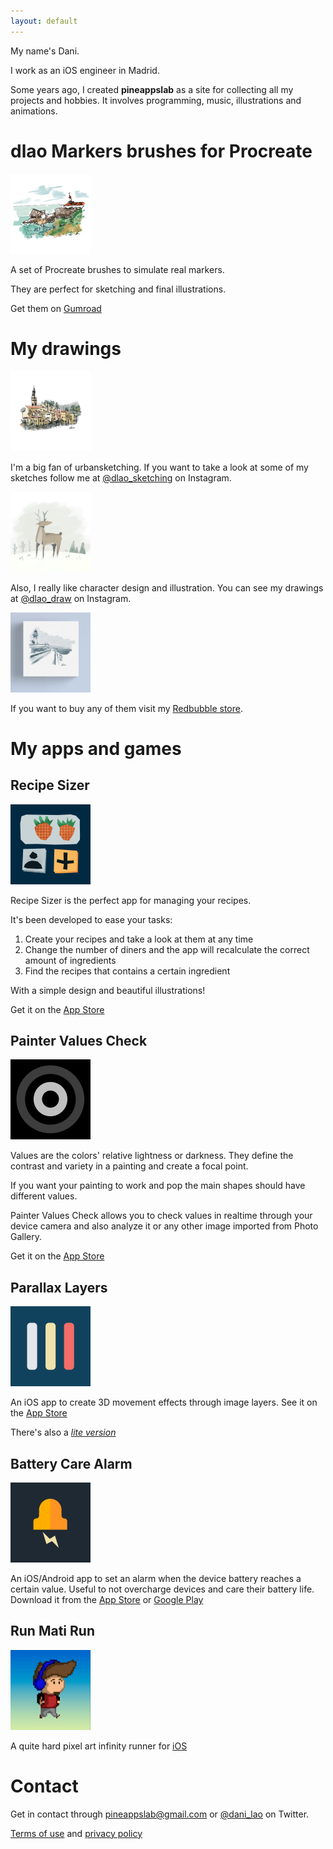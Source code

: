 ```yaml
---
layout: default
---
```


My name's Dani.

I work as an iOS engineer in Madrid.

Some years ago, I created **pineappslab** as a site for collecting all my projects and hobbies.
It involves programming, music, illustrations and animations.

# dlao Markers brushes for Procreate

[<img src="/img/dlao_markers.jpeg" width="128" height="128">](https://dlao.gumroad.com/l/pctmkrs)

A set of Procreate brushes to simulate real markers.

They are perfect for sketching and final illustrations.

Get them on [Gumroad](https://dlao.gumroad.com/l/pctmkrs)

# My drawings

[<img src="/img/sketch.jpg" width="128" height="128">](https://www.instagram.com/dlao_sketching/)

I'm a big fan of urbansketching. If you want to take a look at some of my sketches follow me at [@dlao_sketching](https://www.instagram.com/dlao_sketching/) on Instagram.


[<img src="/img/draw.jpg" width="128" height="128">](https://www.instagram.com/dlao_draw/)

Also, I really like character design and illustration. You can see my drawings at [@dlao_draw](https://www.instagram.com/dlao_draw/) on Instagram.


[<img src="/img/shop.png" width="128" height="128">](https://www.redbubble.com/es/people/danilao/shop)

If you want to buy any of them visit my [Redbubble store](https://www.redbubble.com/es/people/danilao/shop).


# My apps and games

## Recipe Sizer

[<img src="/img/recipe_sizer.png" width="128" height="128">](https://apps.apple.com/us/app/id1633266293)

Recipe Sizer is the perfect app for managing your recipes.

It's been developed to ease your tasks:

1. Create your recipes and take a look at them at any time
2. Change the number of diners and the app will recalculate the correct amount of ingredients
3. Find the recipes that contains a certain ingredient

With a simple design and beautiful illustrations!

Get it on the [App Store](https://apps.apple.com/us/app/id1633266293)

## Painter Values Check

[<img src="/img/pvc.png" width="128" height="128">](https://apps.apple.com/us/app/id1531149807)

Values are the colors' relative lightness or darkness. They define the contrast and variety in a painting and create a focal point.

If you want your painting to work and pop the main shapes should have different values.

Painter Values Check allows you to check values in realtime through your device camera and also analyze it or any other image imported from Photo Gallery.

Get it on the [App Store](https://apps.apple.com/us/app/id1531149807)


## Parallax Layers

[<img src="/img/parallax_layers.png" width="128" height="128">](https://apps.apple.com/us/app/parallax-layers/id1507546455)

An iOS app to create 3D movement effects through image layers. See it on the [App Store](https://apps.apple.com/us/app/parallax-layers/id1507546455)

There's also a [_lite version_](https://apps.apple.com/us/app/parallax-layers-lite/id1511759174)

## Battery Care Alarm

[<img src="/img/batteryCare.png" width="128" height="128">](https://apps.apple.com/us/app/battery-care-alarm/id1510510179)

An iOS/Android app to set an alarm when the device battery reaches a certain value. Useful to not overcharge devices and care their battery life. Download it from the [App Store](https://apps.apple.com/us/app/battery-care-alarm/id1510510179) or [Google Play](https://play.google.com/store/apps/details?id=com.danilao.batterycarealarm)

## Run Mati Run

[<img src="/img/runmatirun.png" width="128" height="128">](https://apps.apple.com/us/app/run-mati-run/id1019198515)

A quite hard pixel art infinity runner for [iOS](https://apps.apple.com/us/app/run-mati-run/id1019198515)

# Contact

Get in contact through <pineappslab@gmail.com> or [@dani_lao](https://twitter.com/dani_lao) on Twitter.

[Terms of use](terms.md) and [privacy policy](privacy.md)
